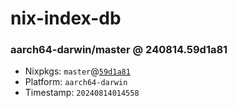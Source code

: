 # nix-index-db
### aarch64-darwin/master @ 240814.59d1a81
- Nixpkgs: `master`@[`59d1a81`](https://github.com/NixOS/nixpkgs/commit/59d1a81a756e080a2db6ec82df09b41ba14ef5c1)
- Platform: `aarch64-darwin`
- Timestamp: `20240814014558`
